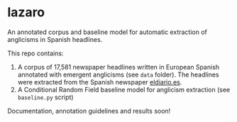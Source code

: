 # lazaro
An annotated corpus and baseline model for automatic extraction of anglicisms in Spanish headlines. 

This repo contains:
1. A corpus of 17,581 newspaper headlines written in European Spanish annotated with emergent anglicisms (see ```data``` folder). The headlines were extracted from the Spanish newspaper [eldiario.es](https://www.eldiario.es/).
2. A Conditional Random Field baseline model for anglicism extraction (see ```baseline.py``` script)

Documentation, annotation guidelines and results soon!
